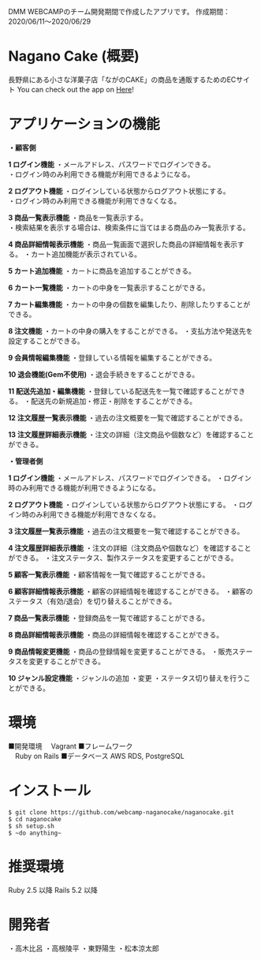 DMM WEBCAMPのチーム開発期間で作成したアプリです。
作成期間：2020/06/11〜2020/06/29

# Nagano Cake (概要)
⻑野県にある⼩さな洋菓⼦店「ながのCAKE」の商品を通販するためのECサイト
You can check out the app on [Here]()!

# アプリケーションの機能
**・顧客側**

**1 ログイン機能**
・メールアドレス、パスワードでログインできる。  
・ログイン時のみ利用できる機能が利用できるようになる。  

**2 ログアウト機能**
・ログインしている状態からログアウト状態にする。   
・ログイン時のみ利用できる機能が利用できなくなる。  

**3 商品一覧表示機能**
・商品を一覧表示する。   
・検索結果を表示する場合は、検索条件に当てはまる商品のみ一覧表示する。  

**4 商品詳細情報表示機能**
・商品一覧画面で選択した商品の詳細情報を表示する。
・カート追加機能が表示されている。

**5 カート追加機能**
・カートに商品を追加することができる。

**6 カート一覧機能**
・カートの中身を一覧表示することができる。

**7 カート編集機能**
・カートの中身の個数を編集したり、削除したりすることができる。

**8 注文機能**
・カートの中身の購入をすることができる。
・支払方法や発送先を設定することができる。

**9 会員情報編集機能**
・登録している情報を編集することができる。

**10 退会機能(Gem不使用)**
・退会手続きをすることができる。

**11 配送先追加・編集機能**
・登録している配送先を一覧で確認することができる。 
・配送先の新規追加・修正・削除をすることができる。

**12 注文履歴一覧表示機能**
・過去の注文概要を一覧で確認することができる。

**13 注文履歴詳細表示機能**
・注文の詳細（注文商品や個数など）を確認することができる。


**・管理者側**

**1 ログイン機能**
・メールアドレス、パスワードでログインできる。 
・ログイン時のみ利用できる機能が利用できるようになる。

**2 ログアウト機能**
・ログインしている状態からログアウト状態にする。 
・ログイン時のみ利用できる機能が利用できなくなる。

**3 注文履歴一覧表示機能**
・過去の注文概要を一覧で確認することができる。

**4 注文履歴詳細表示機能**
・注文の詳細（注文商品や個数など）を確認することができる。 
・注文ステータス、製作ステータスを変更することができる。

**5 顧客一覧表示機能**
・顧客情報を一覧で確認することができる。

**6 顧客詳細情報表示機能**
・顧客の詳細情報を確認することができる。 
・顧客のステータス（有効/退会）を切り替えることができる。

**7 商品一覧表示機能**
・登録商品を一覧で確認することができる。

**8 商品詳細情報表示機能**
・商品の詳細情報を確認することができる。

**9 商品情報変更機能**
・商品の登録情報を変更することができる。 
・販売ステータスを変更することができる。

**10 ジャンル設定機能**
・ジャンルの追加
・変更
・ステータス切り替えを行うことができる。


# 環境
■開発環境
　Vagrant
■フレームワーク  
　Ruby on Rails
■データベース
AWS RDS, PostgreSQL

# インストール
```
$ git clone https://github.com/webcamp-naganocake/naganocake.git
$ cd naganocake
$ sh setup.sh
$ ~do anything~
```
# 推奨環境
Ruby 2.5 以降 Rails 5.2 以降


# 開発者
・高木比呂
・高根陵平
・東野陽生
・松本涼太郎

